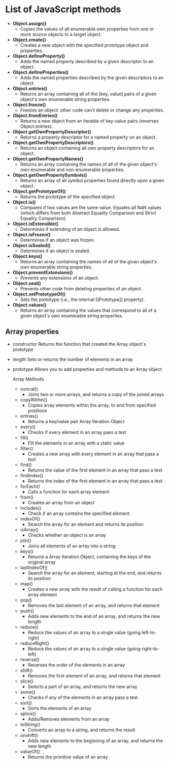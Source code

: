 # List of JavaScript methods

* **Object.assign()**
  * Copies the values of all enumerable own properties from one or more source objects to a target object.
* **Object.create()**
  * Creates a new object with the specified prototype object and properties.
* **Object.defineProperty()**
  * Adds the named property described by a given descriptor to an object.
* **Object.defineProperties()**
  * Adds the named properties described by the given descriptors to an object.
* **Object.entries()**
  * Returns an array containing all of the [key, value] pairs of a given object's own enumerable string properties.
* **Object.freeze()**
  * Freezes an object: other code can't delete or change any properties.
* **Object.fromEntries()**
  * Returns a new object from an iterable of key-value pairs (reverses Object.entries).
* **Object.getOwnPropertyDescriptor()**
  * Returns a property descriptor for a named property on an object.
* **Object.getOwnPropertyDescriptors()**
  * Returns an object containing all own property descriptors for an object.
* **Object.getOwnPropertyNames()**
  * Returns an array containing the names of all of the given object's own enumerable and non-enumerable properties.
* **Object.getOwnPropertySymbols()**
  * Returns an array of all symbol properties found directly upon a given object.
* **Object.getPrototypeOf()**
  * Returns the prototype of the specified object.
* **Object.is()**
  * Compares if two values are the same value. Equates all NaN values (which differs from both Abstract Equality Comparison and Strict Equality Comparison).
* **Object.isExtensible()**
  * Determines if extending of an object is allowed.
* **Object.isFrozen()**
  * Determines if an object was frozen.
* **Object.isSealed()**
  * Determines if an object is sealed.
* **Object.keys()**
  * Returns an array containing the names of all of the given object's own enumerable string properties.
* **Object.preventExtensions()**
  * Prevents any extensions of an object.
* **Object.seal()**
  * Prevents other code from deleting properties of an object.
* **Object.setPrototypeOf()**
  * Sets the prototype (i.e., the internal [[Prototype]] property).
* **Object.values()**
  * Returns an array containing the values that correspond to all of a given object's own enumerable string properties.


## Array properties

* constructor 	Returns the function that created the Array object's prototype
* length 	Sets or returns the number of elements in an array
* prototype 	Allows you to add properties and methods to an Array object

    Array Methods
    * concat()
      * Joins two or more arrays, and returns a copy of the joined arrays
    * copyWithin()
      * Copies array elements within the array, to and from specified positions
    * entries()
      * Returns a key/value pair Array Iteration Object
    * every()
      * Checks if every element in an array pass a test
    * fill()
      * Fill the elements in an array with a static value
    * filter()
      * Creates a new array with every element in an array that pass a test
    * find()
      * Returns the value of the first element in an array that pass a test
    * findIndex()
      * Returns the index of the first element in an array that pass a test
    * forEach()
      * Calls a function for each array element
    * from()
      * Creates an array from an object
    * includes()
      * Check if an array contains the specified element
    * indexOf()
      * Search the array for an element and returns its position
    * isArray()
      * Checks whether an object is an array
    * join()
      * Joins all elements of an array into a string
    * keys()
      * Returns a Array Iteration Object, containing the keys of the original array
    * lastIndexOf()
      * Search the array for an element, starting at the end, and returns its position
    * map()
      * Creates a new array with the result of calling a function for each array element
    * pop()
      * Removes the last element of an array, and returns that element
    * push()
      * Adds new elements to the end of an array, and returns the new length
    * reduce()
      * Reduce the values of an array to a single value (going left-to-right)
    * reduceRight()
      * Reduce the values of an array to a single value (going right-to-left)
    * reverse()
      * Reverses the order of the elements in an array
    * shift()
      * Removes the first element of an array, and returns that element
    * slice()
      * Selects a part of an array, and returns the new array
    * some()
      * Checks if any of the elements in an array pass a test
    * sort()
      * Sorts the elements of an array
    * splice()
      * Adds/Removes elements from an array
    * toString()
      * Converts an array to a string, and returns the result
    * unshift()
      * Adds new elements to the beginning of an array, and returns the new length
    * valueOf()
      * Returns the primitive value of an array